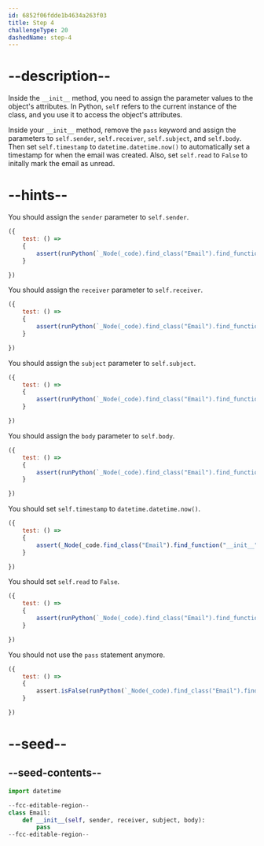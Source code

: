 ```yaml
---
id: 6852f06fdde1b4634a263f03
title: Step 4
challengeType: 20
dashedName: step-4
---
```


# --description--

Inside the `__init__` method, you need to assign the parameter values to the object's attributes. In Python, `self` refers to the current instance of the class, and you use it to access the object's attributes.

Inside your `__init__` method, remove the `pass` keyword and assign the parameters to `self.sender`, `self.receiver`, `self.subject`, and `self.body`. Then set `self.timestamp` to `datetime.datetime.now()` to automatically set a timestamp for when the email was created. Also, set `self.read` to `False` to initally mark the email as unread.

# --hints--

You should assign the `sender` parameter to `self.sender`.

```js
({
    test: () => 
    {
        assert(runPython(`_Node(_code).find_class("Email").find_function("__init__").find_variable("self.sender").is_equivalent("self.sender = sender")`))
    }

})
```

You should assign the `receiver` parameter to `self.receiver`.

```js
({
    test: () => 
    {
        assert(runPython(`_Node(_code).find_class("Email").find_function("__init__").find_variable("self.receiver").is_equivalent("self.receiver = receiver")`))
    }

})
```

You should assign the `subject` parameter to `self.subject`.

```js
({
    test: () => 
    {
        assert(runPython(`_Node(_code).find_class("Email").find_function("__init__").find_variable("self.subject").is_equivalent("self.subject = subject")`))
    }

})
```

You should assign the `body` parameter to `self.body`.

```js
({
    test: () => 
    {
        assert(runPython(`_Node(_code).find_class("Email").find_function("__init__").find_variable("self.body").is_equivalent("self.body = body")`))
    }

})

```

You should set `self.timestamp` to `datetime.datetime.now()`.

```js
({
    test: () => 
    {
        assert(_Node(_code.find_class("Email").find_function("__init__").find_variable("self.timestamp").is_equivalent("self.timestamp = datetime.datetime.now()")))
    }

})

```

You should set `self.read` to `False`.

```js
({
    test: () => 
    {
        assert(runPython(`_Node(_code).find_class("Email").find_function("__init__").find_variable("self.read").is_equivalent("self.read = False")`))
    }

})

```

You should not use the `pass` statement anymore.

```js
({
    test: () => 
    {
        assert.isFalse(runPython(`_Node(_code).find_class("Email").find_function("__init__").has_pass()`))
    }

})
```

# --seed--

## --seed-contents--

```py
import datetime

--fcc-editable-region--
class Email:
    def __init__(self, sender, receiver, subject, body):
        pass
--fcc-editable-region--
```
